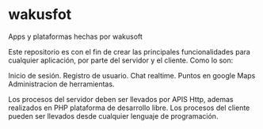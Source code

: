 # wakusfot
Apps y plataformas hechas por wakusoft


Este repositorio es con el fin de crear las principales funcionalidades para cualquier aplicación, por parte del servidor y el cliente. Como lo son:

Inicio de sesión.
Registro de usuario.
Chat realtime. 
Puntos en google Maps
Administracion de herramientas. 

Los procesos del servidor deben ser llevados por APIS Http, ademas realizados en PHP plataforma de desarrollo libre.
Los procesos del cliente pueden ser llevados desde cualquier lenguaje de programación.
